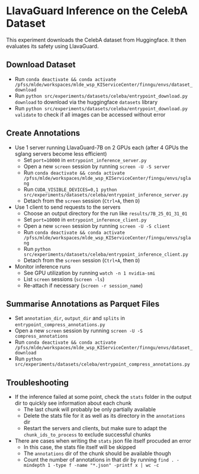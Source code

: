 # LlavaGuard Inference on the CelebA Dataset

This experiment downloads the CelebA dataset from Huggingface. It then evaluates its safety using LlavaGuard.

## Download Dataset
* Run `conda deactivate && conda activate /pfss/mlde/workspaces/mlde_wsp_KIServiceCenter/finngu/envs/dataset_download`
* Run `python src/experiments/datasets/celeba/entrypoint_download.py download` to download via the huggingface `datasets` library
* Run `python src/experiments/datasets/celeba/entrypoint_download.py validate` to check if all images can be accessed without error

## Create Annotations
* Use 1 server running LlavaGuard-7B on 2 GPUs each (after 4 GPUs the sglang servers become less efficient)
    * Set `port=10000` in `entrypoint_inference_server.py`
    * Open a new `screen` session by running `screen -U -S server`
    * Run `conda deactivate && conda activate /pfss/mlde/workspaces/mlde_wsp_KIServiceCenter/finngu/envs/sglang`
    * Run `CUDA_VISIBLE_DEVICES=0,1 python src/experiments/datasets/celeba/entrypoint_inference_server.py`
    * Detach from the `screen` session (`Ctrl+A`, then `D`)
* Use 1 client to send requests to the servers
    * Choose an output directory for the run like `results/7B_25_01_31_01`
    * Set `port=10000` in `entrypoint_inference_client.py`
    * Open a new `screen` session by running `screen -U -S client`
    * Run `conda deactivate && conda activate /pfss/mlde/workspaces/mlde_wsp_KIServiceCenter/finngu/envs/sglang`
    * Run `python src/experiments/datasets/celeba/entrypoint_inference_client.py`
    * Detach from the `screen` session (`Ctrl+A`, then `D`)
* Monitor inference runs
    * See GPU utilization by running `watch -n 1 nvidia-smi`
    * List `screen` sessions (`screen -ls`)
    * Re-attach if necessary (`screen -r session_name`)

## Summarise Annotations as Parquet Files
* Set `annotation_dir`, `output_dir` and `splits` in `entrypoint_compress_annotations.py`
* Open a new `screen` session by running `screen -U -S compress_annotations`
* Run `conda deactivate && conda activate /pfss/mlde/workspaces/mlde_wsp_KIServiceCenter/finngu/envs/dataset_download`
* Run `python src/experiments/datasets/celeba/entrypoint_compress_annotations.py`


## Troubleshooting
* If the inference failed at some point, check the `stats` folder in the output dir to quickly see information about each chunk
    * The last chunk will probably be only partially available
    * Delete the stats file for it as well as its directory in the `annotations` dir
    * Restart the servers and clients, but make sure to adapt the `chunk_ids_to_process` to exclude successful chunks
* There are cases when writing the `stats` json file itself procuded an error
    * In this case, the stats file itself will be skipped
    * The `annotations` dir of the chunk should be available though
    * Count the number of annotations in that dir by running `find . -mindepth 1 -type f -name "*.json" -printf x | wc -c`